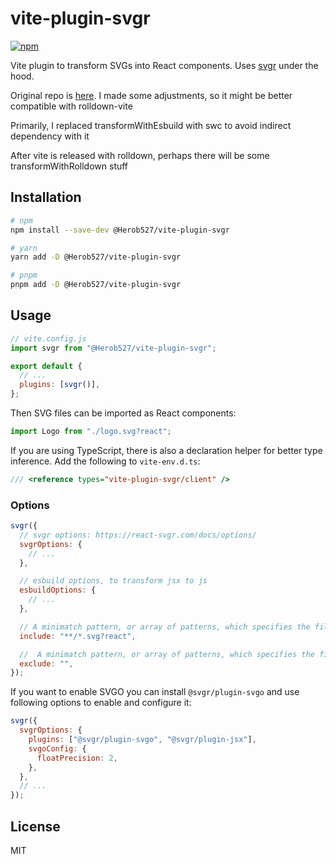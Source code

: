 # vite-plugin-svgr

[![npm](https://img.shields.io/npm/v/vite-plugin-svgr.svg)](https://www.npmjs.com/package/vite-plugin-svgr)

Vite plugin to transform SVGs into React components. Uses [svgr](https://github.com/gregberge/svgr) under the hood.

Original repo is [here](https://github.com/pd4d10/vite-plugin-svgr).
I made some adjustments, so it might be better compatible with rolldown-vite

Primarily, I replaced transformWithEsbuild with swc to avoid indirect dependency with it

After vite is released with rolldown, perhaps there will be some transformWithRolldown stuff

## Installation

```sh
# npm
npm install --save-dev @Herob527/vite-plugin-svgr

# yarn
yarn add -D @Herob527/vite-plugin-svgr

# pnpm
pnpm add -D @Herob527/vite-plugin-svgr
```

## Usage

```js
// vite.config.js
import svgr from "@Herob527/vite-plugin-svgr";

export default {
  // ...
  plugins: [svgr()],
};
```

Then SVG files can be imported as React components:

```js
import Logo from "./logo.svg?react";
```

If you are using TypeScript, there is also a declaration helper for better type inference. Add the following to `vite-env.d.ts`:

```ts
/// <reference types="vite-plugin-svgr/client" />
```

### Options

```js
svgr({
  // svgr options: https://react-svgr.com/docs/options/
  svgrOptions: {
    // ...
  },

  // esbuild options, to transform jsx to js
  esbuildOptions: {
    // ...
  },

  // A minimatch pattern, or array of patterns, which specifies the files in the build the plugin should include.
  include: "**/*.svg?react",

  //  A minimatch pattern, or array of patterns, which specifies the files in the build the plugin should ignore. By default no files are ignored.
  exclude: "",
});
```

If you want to enable SVGO you can install `@svgr/plugin-svgo` and use following options to enable and configure it:

```js
svgr({
  svgrOptions: {
    plugins: ["@svgr/plugin-svgo", "@svgr/plugin-jsx"],
    svgoConfig: {
      floatPrecision: 2,
    },
  },
  // ...
});
```

## License

MIT

